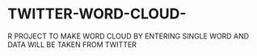 # TWITTER-WORD-CLOUD-
R PROJECT TO MAKE WORD CLOUD BY ENTERING SINGLE WORD AND DATA WILL BE TAKEN FROM TWITTER 
